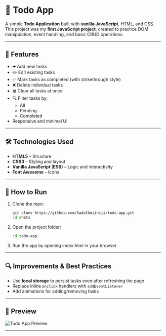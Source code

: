 # 📝 Todo App

A simple **Todo Application** built with **vanilla JavaScript**, HTML, and CSS.  
This project was my **first JavaScript project**, created to practice DOM manipulation, event handling, and basic CRUD operations.

---

## 🚀 Features

- ➕ Add new tasks
- ✏️ Edit existing tasks
- ✅ Mark tasks as completed (with strikethrough style)
- ❌ Delete individual tasks
- 🗑️ Clear all tasks at once
- 🔍 Filter tasks by:
  - All
  - Pending
  - Completed
- Responsive and minimal UI

---

## 🛠️ Technologies Used

- **HTML5** – Structure
- **CSS3** – Styling and layout
- **Vanilla JavaScript (ES6)** – Logic and interactivity
- **Font Awesome** – Icons

---

## 🚀 How to Run

1. Clone the repo:
   ```bash
   git clone https://github.com/SadafAmiiniii/todo-app.git
   cd chats
2. Open the project folder:
      ```bash
      cd todo-app
3. Run the app by opening index.html in your browser

---

## 🔍 Improvements & Best Practices  

- Use **local storage** to persist tasks even after refreshing the page  
- Replace inline `onclick` handlers with `addEventListener`  
- Add animations for adding/removing tasks 

---

## 📸 Preview

![Todo App Preview](./todoAppPreview.gif)

---


